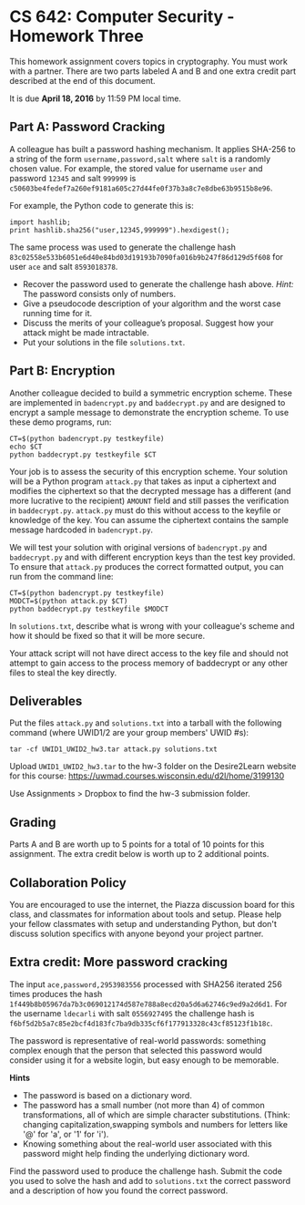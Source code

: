 # CS 642: Computer Security - Homework Three

This homework assignment covers topics in cryptography. You must work with a partner. There are two parts labeled A and B and one extra credit part described at the end of this document.

It is due **April 18, 2016** by 11:59 PM local time. 

## Part A: Password Cracking

A colleague has built a password hashing mechanism. It applies SHA-256 to a string of the form `username,password,salt` where `salt` is a randomly chosen value. For example, the stored value for username `user` and password `12345` and salt `999999` is 
`c50603be4fedef7a260ef9181a605c27d44fe0f37b3a8c7e8dbe63b9515b8e96`.

For example, the Python code to generate this is:
```
import hashlib;
print hashlib.sha256("user,12345,999999").hexdigest();
```

The same process was used to generate the challenge hash 
`83c02558e533b6051e6d40e84bd03d19193b7090fa016b9b247f86d129d5f608` 
for user `ace` and salt `8593018378`.

* Recover the password used to generate the challenge hash above. *Hint:* The password consists only of numbers.
* Give a pseudocode description of your algorithm and the worst case running time for it.
* Discuss the merits of your colleague’s proposal. Suggest how your attack might be made intractable.
* Put your solutions in the file `solutions.txt`.


## Part B: Encryption

Another colleague decided to build a symmetric encryption scheme. These are implemented in `badencrypt.py` and `baddecrypt.py` and are designed to encrypt a sample message to demonstrate the encryption scheme. To use these demo programs, run:
```
CT=$(python badencrypt.py testkeyfile)
echo $CT
python baddecrypt.py testkeyfile $CT
```

Your job is to assess the security of this encryption scheme. Your solution will be a Python program `attack.py` that takes as input a ciphertext and modifies the ciphertext so that the decrypted message has a different (and more lucrative to the recipient) `AMOUNT` field and still passes the verification in `baddecrypt.py`. `attack.py` must do this without access to the keyfile or knowledge of the key. You can assume the ciphertext contains the sample message hardcoded in `badencrypt.py`.

We will test your solution with original versions of `badencrypt.py` and `baddecrypt.py` and with different encryption keys than the test key provided. To ensure that `attack.py` produces the correct formatted output, you can run from the command line:
```
CT=$(python badencrypt.py testkeyfile)
MODCT=$(python attack.py $CT)
python baddecrypt.py testkeyfile $MODCT
```

In `solutions.txt`, describe what is wrong with your colleague's scheme and how it should be fixed so that it will be more secure.

Your attack script will not have direct access to the key file and should not attempt to gain access to the process memory of baddecrypt or any other files to steal the key directly.

## Deliverables
Put the files `attack.py` and `solutions.txt` into a tarball with the following command (where UWID1/2 are your group members' UWID #s):
```
tar -cf UWID1_UWID2_hw3.tar attack.py solutions.txt
```

Upload `UWID1_UWID2_hw3.tar` to the hw-3 folder on the Desire2Learn website for this course:
https://uwmad.courses.wisconsin.edu/d2l/home/3199130

Use Assignments > Dropbox to find the hw-3 submission folder.

## Grading
Parts A and B are worth up to 5 points for a total of 10 points for this assignment. The extra credit below is worth up to 2 additional points.

## Collaboration Policy
You are encouraged to use the internet, the Piazza discussion board for this class, and classmates for information about tools and setup. Please help your fellow classmates with setup and understanding Python, but don't discuss solution specifics with anyone beyond your project partner.


## Extra credit: More password cracking

The input `ace,password,2953983556` processed with SHA256 iterated 256 times produces the hash 
`1f449b8b05967da7b3c069012174d587e788a8ecd20a5d6a62746c9ed9a2d6d1`. For the username `ldecarli` with salt `0556927495` the challenge hash is 
`f6bf5d2b5a7c85e2bcf4d183fc7ba9db335cf6f177913328c43cf85123f1b18c`.

The password is representative of real-world passwords: something complex enough that the person that selected this password would consider using it for a website login, but easy enough to be memorable.

**Hints**
- The password is based on a dictionary word.
- The password has a small number (not more than 4) of common transformations, all of which are simple character substitutions. (Think: changing capitalization,swapping symbols and numbers for letters like '@' for 'a', or '1' for 'i').
- Knowing something about the real-world user associated with this password 
  might help finding the underlying dictionary word.

Find the password used to produce the challenge hash. Submit the code you used to solve the hash and add to `solutions.txt` the correct password and a description of how you found the correct password.

